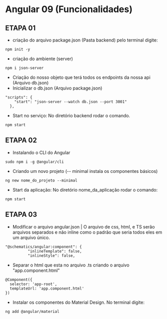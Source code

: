 # Angular 09 (Funcionalidades)

## ETAPA 01
- criação do arquivo package.json (Pasta backend) pelo terminal digite:
```
npm init -y
```
- criação do ambiente (server)
```
npm i json-server
```
- Criação do nosso objeto que terá todos os endpoints da nossa api (Arquivo db.json)
- Inicializar o db.json (Arquivo package.json)
```
"scripts": {
    "start": "json-server --watch db.json --port 3001"
  },
```
- Start no serviço: No diretório backend rodar o comando.
```
npm start
```

## ETAPA 02
- Instalando o CLI do Angular
```
sudo npm i -g @angular/cli
```
- Criando um novo projeto (-- minimal instala os componentes básicos)
```
ng new nome_do_projeto --minimal
```
- Start da aplicação: No diretório nome_da_aplicação rodar o comando:
```
npm start
```

## ETAPA 03
- Modificar o arquivo angular.json | O arquivo de css, html, e TS serão arquivos separados e não inline como o padrão que seria todos eles em um arquivo único. 
```
"@schematics/angular:component": {
          "inlineTemplate": false,
          "inlineStyle": false,
```
- Separar o html que esta no arquivo .ts criando o arquivo "app.component.html"
```
@Component({
  selector: 'app-root',
  templateUrl: 'app.component.html'
})
```
- Instalar os componentes do Material Design. No terminal digite:
```
ng add @angular/material
```